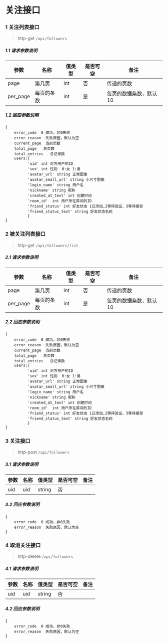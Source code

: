 # 关注接口

### 1 关注列表接口

> http-get ```/api/followers```

##### 1.1 请求参数说明
|参数|名称|值类型|是否可空|备注
|---|---|---|---|---|
| page |第几页|int|否|传递的页数|
| per_page |每页的条数|int|是|每页的数据条数，默认10|

##### 1.2 回应参数说明
```
{
    error_code  0 成功，非0失败
    error_reason  失败原因，默认为空
    current_page  当前页数
    total_page   总页数
    total_entries   总记录数
    users:{
          'uid' int 对方用户的ID
          'sex' int 性别  0:女 1:男
          'avatar_url' string 正常图像
          'avatar_small_url' string 小尺寸图像
          'login_name' string 用户名
          'nickname' string 昵称
          'created_at_text' int 创建时间
          'room_id'  int 用户所在房间的ID
          'friend_status' int 好友状态 1已添加,2等待验证，3等待接受
          'friend_status_text' string 好友状态名称
          } 
}
```

### 2 被关注列表接口

> http-get ```/api/followers/list```

##### 2.1 请求参数说明
|参数|名称|值类型|是否可空|备注
|---|---|---|---|---|
| page |第几页|int|否|传递的页数|
| per_page |每页的条数|int|是|每页的数据条数，默认10|

##### 2.2 回应参数说明
```
{
    error_code  0 成功，非0失败
    error_reason  失败原因，默认为空
    current_page  当前页数
    total_page   总页数
    total_entries   总记录数
    users:{
          'uid' int 对方用户的ID
          'sex' int 性别  0:女 1:男
          'avatar_url' string 正常图像
          'avatar_small_url' string 小尺寸图像
          'login_name' string 用户名
          'nickname' string 昵称
          'created_at_text' int 创建时间
          'room_id'  int 用户所在房间的ID
          'friend_status' int 好友状态 1已添加,2等待验证，3等待接受
          'friend_status_text' string 好友状态名称
          } 
}
```

### 3 关注接口

> http-post ```/api/followers```

##### 3.1 请求参数说明
|参数|名称|值类型|是否可空|备注
|---|---|---|---|---|
| uid |uid|string|否|||

##### 3.2 回应参数说明
```
{
	error_code  0 成功，非0失败
	error_reason  失败原因，默认为空
}
```

### 4 取消关注接口

> http-delete ```/api/followers```

##### 4.1 请求参数说明
|参数|名称|值类型|是否可空|备注
|---|---|---|---|---|
| uid |uid|string|否|||

##### 4.2 回应参数说明
```
{
	error_code  0 成功，非0失败
	error_reason  失败原因，默认为空
}
```